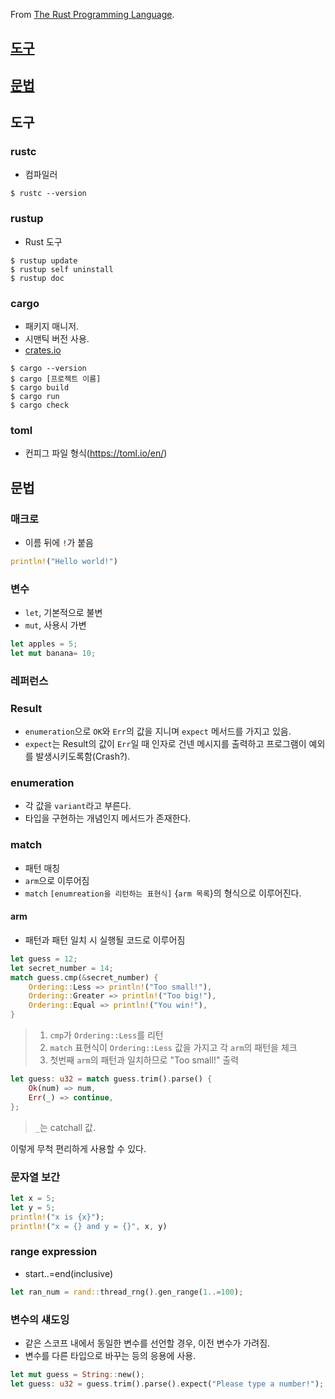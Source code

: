 From [The Rust Programming Language](https://doc.rust-lang.org/book/title-page.html).


## [도구](#tool)

## [문법](#syntax)

<a href="tool"></a>

## 도구

### rustc
- 컴파일러

```
$ rustc --version
```

### rustup
- Rust 도구

```
$ rustup update
$ rustup self uninstall
$ rustup doc
```

### cargo
- 패키지 매니저.
- 시맨틱 버전 사용.
- [crates.io](https://crates.io/)

```
$ cargo --version
$ cargo [프로젝트 이름]
$ cargo build
$ cargo run
$ cargo check
```

### toml
- 컨피그 파일 형식(https://toml.io/en/)

<a href="syntax"></a>

## 문법

### 매크로
- 이름 뒤에 `!`가 붙음

```rust
println!("Hello world!")
```

### 변수
- `let`, 기본적으로 불변
- `mut`, 사용시 가변

```rust
let apples = 5;
let mut banana= 10;
```

### 레퍼런스

### Result
- `enumeration`으로 `OK`와 `Err`의 값을 지니며 `expect` 메서드를 가지고 있음.
- `expect`는 Result의 값이 `Err`일 때 인자로 건넨 메시지를 출력하고 프로그램이 예외를 발생시키도록함(Crash?).

### enumeration
- 각 값을 `variant`라고 부른다.
- 타입을 구현하는 개념인지 메서드가 존재한다.

### match
- 패턴 매칭
- `arm`으로 이루어짐
- `match` `[enumreation을 리턴하는 표현식]` {`arm 목록`}의 형식으로 이루어진다.

#### arm
- 패턴과 패턴 일치 시 실행될 코드로 이루어짐

```rust
let guess = 12;
let secret_number = 14;
match guess.cmp(&secret_number) {
    Ordering::Less => println!("Too small!"),
    Ordering::Greater => println!("Too big!"),
    Ordering::Equal => println!("You win!"),
}
```

> 1. `cmp`가 `Ordering::Less`를 리턴
> 2. `match` 표현식이 `Ordering::Less` 값을 가지고 각 `arm`의 패턴을 체크
> 3. 첫번째 `arm`의 패턴과 일치하므로 "Too small!" 출력

```rust
let guess: u32 = match guess.trim().parse() {
    Ok(num) => num,
    Err(_) => continue,
};
```

> `_`는 catchall 값.

이렇게 무척 편리하게 사용할 수 있다.


### 문자열 보간

```rust
let x = 5;
let y = 5;
println!("x is {x}");
println!("x = {} and y = {}", x, y)
```

### range expression
- start..=end(inclusive)

```rust
let ran_num = rand::thread_rng().gen_range(1..=100);
```

### 변수의 섀도잉
- 같은 스코프 내에서 동일한 변수를 선언할 경우, 이전 변수가 가려짐.
- 변수를 다른 타입으로 바꾸는 등의 응용에 사용.

```rust
let mut guess = String::new();
let guess: u32 = guess.trim().parse().expect("Please type a number!");
```